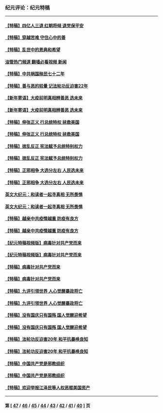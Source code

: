 ### 纪元评论：纪元特稿
---
#### [【特稿】四亿人三退 红朝将倾 退党保平安](../../pages/nsc424/n13794378.md?09030330) 
#### [【特稿】穿越苦难 守住心中的善](../../pages/nsc424/n13784979.md?09030330) 
#### [【特稿】乱世中的恩典和希望](../../pages/nsc424/n13734687.md?09030330) 
#### [油管热门频道 翻墙必看视频 新闻](ok?09030330)
#### [【特稿】中共祸国殃民七十二年](../../pages/nsc424/n13272607.md?09030330) 
#### [【特稿】善与恶的较量 记法轮功反迫害22年](../../pages/nsc424/n13086597.md?09030330) 
#### [【新年寄语】大疫前明真相辨善恶 选未来](../../pages/nsc424/n12660855.md?09030330) 
#### [【新年寄语】大疫前明真相辨善恶 选未来](../../pages/nsc424/n12660855.md?09030330) 
#### [【特稿】伸张正义 行总统特权 拯救美国](../../pages/nsc424/n12616806.md?09030330) 
#### [【特稿】伸张正义 行总统特权 拯救美国](../../pages/nsc424/n12616806.md?09030330) 
#### [【特稿】拨乱反正 宪法赋予总统特别权力](../../pages/nsc424/n12598306.md?09030330) 
#### [【特稿】拨乱反正 宪法赋予总统特别权力](../../pages/nsc424/n12598306.md?09030330) 
#### [【特稿】正邪相争 大选分左右 人民选未来](../../pages/nsc424/n12545208.md?09030330) 
#### [【特稿】正邪相争 大选分左右 人民选未来](../../pages/nsc424/n12545208.md?09030330) 
#### [英文大纪元：和读者一起寻真相 无所畏惧](../../pages/nsc424/n12542027.md?09030330) 
#### [英文大纪元：和读者一起寻真相 无所畏惧](../../pages/nsc424/n12542027.md?09030330) 
#### [【特稿】越亲中共疫情越重 防疫有良方](../../pages/nsc424/n12042989.md?09030330) 
#### [【特稿】越亲中共疫情越重 防疫有良方](../../pages/nsc424/n12042989.md?09030330) 
#### [【纪元特稿视频版】病毒针对共产党而来](../../pages/nsc424/n11977328.md?09030330) 
#### [【纪元特稿视频版】病毒针对共产党而来](../../pages/nsc424/n11977328.md?09030330) 
#### [【特稿】病毒针对共产党而来](../../pages/nsc424/n11928818.md?09030330) 
#### [【特稿】病毒针对共产党而来](../../pages/nsc424/n11928818.md?09030330) 
#### [【特稿】九评引领世界 人心觉醒暴政将亡](../../pages/nsc424/n11660496.md?09030330) 
#### [【特稿】九评引领世界 人心觉醒暴政将亡](../../pages/nsc424/n11660496.md?09030330) 
#### [【特稿】没有国庆只有国殇 国人觉醒迎希望](../../pages/nsc424/n11549354.md?09030330) 
#### [【特稿】没有国庆只有国殇 国人觉醒迎希望](../../pages/nsc424/n11549354.md?09030330) 
#### [【特稿】法轮功反迫害20年 和平抗暴唤良知](../../pages/nsc424/n11389135.md?09030330) 
#### [【特稿】法轮功反迫害20年 和平抗暴唤良知](../../pages/nsc424/n11389135.md?09030330) 
#### [【特稿】中国共产党是邪教组织](../../pages/nsc424/n11355551.md?09030330) 
#### [【特稿】中国共产党是邪教组织](../../pages/nsc424/n11355551.md?09030330) 
#### [【特稿】欢迎举报江泽民等人权恶棍美国资产](../../pages/nsc424/n11303040.md?09030330) 

---
#### 第 [ [47](./47.md?09030330) / [46](./46.md?09030330) / [45](./45.md?09030330) / [44](./44.md?09030330) / [43](./43.md?09030330) / [42](./42.md?09030330) / [41](./41.md?09030330) / [40](./40.md?09030330) ] 页
